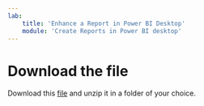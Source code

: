 ```yaml
---
lab:
    title: 'Enhance a Report in Power BI Desktop'
    module: 'Create Reports in Power BI desktop'
---
```



# Download the file

Download this [file](https://github.com/Mihai-Ac/PL-300-Microsoft-Power-BI-Data-Analyst/raw/548c62eceb1354389b5e40ee80e516d19a603047/Allfiles/Labs/Lab07.zip)
 and unzip it in a folder of your choice.

